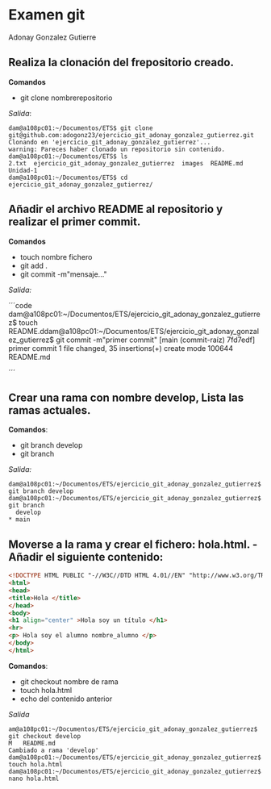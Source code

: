 
# Examen git 

Adonay Gonzalez Gutierre


## Realiza la clonación del frepositorio creado.

**Comandos**

- git clone nombrerepositorio

*Salida*:

```code
dam@a108pc01:~/Documentos/ETS$ git clone git@github.com:adogonz23/ejercicio_git_adonay_gonzalez_gutierrez.git
Clonando en 'ejercicio_git_adonay_gonzalez_gutierrez'...
warning: Pareces haber clonado un repositorio sin contenido.
dam@a108pc01:~/Documentos/ETS$ ls
2.txt  ejercicio_git_adonay_gonzalez_gutierrez  images  README.md  Unidad-1
dam@a108pc01:~/Documentos/ETS$ cd ejercicio_git_adonay_gonzalez_gutierrez/
```
## Añadir el archivo README al repositorio y realizar el primer commit.

**Comandos**

- touch nombre fichero
- git add .
- git commit -m"mensaje..."

*Salida:*

´´´code
dam@a108pc01:~/Documentos/ETS/ejercicio_git_adonay_gonzalez_gutierrez$ touch README.ddam@a108pc01:~/Documentos/ETS/ejercicio_git_adonay_gonzalez_gutierrez$ git commit -m"primer commit"
[main (commit-raíz) 7fd7edf] primer commit
 1 file changed, 35 insertions(+)
 create mode 100644 README.md

´´´

## Crear una rama con nombre develop, Lista las ramas actuales.

**Comandos**:

- git branch develop
- git branch

*Salida:*
```code
dam@a108pc01:~/Documentos/ETS/ejercicio_git_adonay_gonzalez_gutierrez$ git branch develop
dam@a108pc01:~/Documentos/ETS/ejercicio_git_adonay_gonzalez_gutierrez$ git branch
  develop
* main

```
## Moverse a la rama y crear el fichero: hola.html. - Añadir el siguiente contenido: 

```html
<!DOCTYPE HTML PUBLIC "-//W3C//DTD HTML 4.01//EN" "http://www.w3.org/TR/html4/strict.dtd">
<html>
<head>
<title>Hola </title>
</head>
<body>
<h1 align="center" >Hola soy un título </h1>
<hr>
<p> Hola soy el alumno nombre_alumno </p>
</body>
</html>
```
**Comandos**:

- git checkout nombre de rama
- touch hola.html
- echo del contenido anterior

*Salida*
```code 
am@a108pc01:~/Documentos/ETS/ejercicio_git_adonay_gonzalez_gutierrez$ git checkout develop
M	README.md
Cambiado a rama 'develop'
dam@a108pc01:~/Documentos/ETS/ejercicio_git_adonay_gonzalez_gutierrez$ touch hola.html
dam@a108pc01:~/Documentos/ETS/ejercicio_git_adonay_gonzalez_gutierrez$ nano hola.html

```